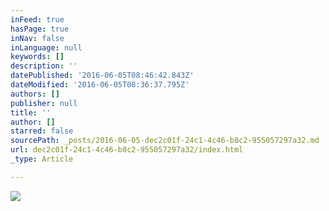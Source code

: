 ```yaml
---
inFeed: true
hasPage: true
inNav: false
inLanguage: null
keywords: []
description: ''
datePublished: '2016-06-05T08:46:42.843Z'
dateModified: '2016-06-05T08:36:37.795Z'
authors: []
publisher: null
title: ''
author: []
starred: false
sourcePath: _posts/2016-06-05-dec2c01f-24c1-4c46-b8c2-955057297a32.md
url: dec2c01f-24c1-4c46-b8c2-955057297a32/index.html
_type: Article

---
```

![](https://the-grid-user-content.s3-us-west-2.amazonaws.com/c9d57b12-3e20-4771-9071-34df8bd9ac2f.jpg)